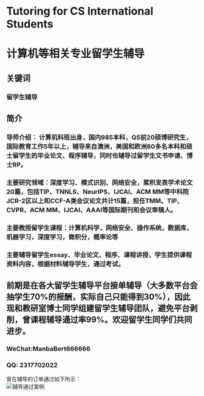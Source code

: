 # Tutoring for CS International Students
# 计算机等相关专业留学生辅导
## 关键词 
### 留学生辅导
## 简介
### 导师介绍： 计算机科班出身，国内985本科，QS前20硕博研究生，国际教育工作5年以上，辅导来自澳洲，美国和欧洲80多名本科和硕士留学生的毕业论文、程序辅导，同时也辅导过留学生文书申请、博士RP。
### 主要研究领域：深度学习、模式识别、网络安全，累积发表学术论文20篇，包括TIP、TNNLS、NeurIPS、IJCAI、ACM MM等中科院JCR-2区以上和CCF-A类会议论文共计15篇，担任TMM、TIP、CVPR、ACM MM、IJCAI、AAAI等国际期刊和会议审稿人。
### 主要教授留学生课程：计算机科学，网络安全、操作系统，数据库，机器学习，深度学习，微积分，概率论等 
### 主要辅导留学生essay、毕业论文、程序、课程讲授，学生提供课程资料内容，根据材料辅导学生，通过考试。
## 前期是在各大留学生辅导平台接单辅导（大多数平台会抽学生70%的报酬，实际自己只能得到30%），因此现和教研室博士同学组建留学生辅导团队，避免平台剥削，曾课程辅导通过率99%。欢迎留学生同学们共同进步。
### WeChat:ManbaBert666666
### QQ: 2317702022
曾在辅导的订单通过如下所示：  
![辅导通过案例]([https://github.com/go-getter666/Tutoring-for-CS-International-Students/blob/main/%E8%BE%85%E5%AF%BC%E7%BB%8F%E5%8E%863.png](https://github.com/go-getter666/Tutoring-for-CS-International-Students/blob/main/%E8%BE%85%E5%AF%BC%E7%BB%8F%E5%8E%86.png) "辅导通过案例")  


